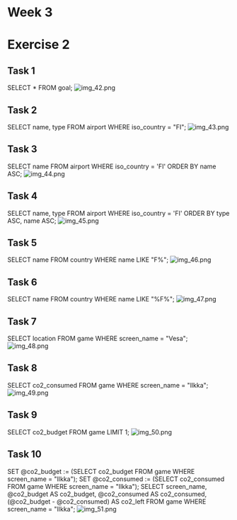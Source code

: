# Week 3
# Exercise 2


## Task 1
SELECT * FROM goal;
![img_42.png](img_42.png)

## Task 2
SELECT name, type FROM airport WHERE iso_country = "FI";
![img_43.png](img_43.png)

## Task 3
SELECT name FROM airport WHERE iso_country = 'FI' ORDER BY name ASC;
![img_44.png](img_44.png)

## Task 4
SELECT name, type FROM airport WHERE iso_country = 'FI' ORDER BY type ASC, name ASC;
![img_45.png](img_45.png)

## Task 5
SELECT name FROM country WHERE name LIKE "F%";
![img_46.png](img_46.png)

## Task 6
SELECT name FROM country WHERE name LIKE "%F%";
![img_47.png](img_47.png)

## Task 7
SELECT location FROM game WHERE screen_name = "Vesa";
![img_48.png](img_48.png)

## Task 8
SELECT co2_consumed FROM game WHERE screen_name = "Ilkka";
![img_49.png](img_49.png)

## Task 9
SELECT co2_budget FROM game LIMIT 1;
![img_50.png](img_50.png)

## Task 10
SET @co2_budget := (SELECT co2_budget FROM game WHERE screen_name = "Ilkka"); SET @co2_consumed := (SELECT co2_consumed FROM game WHERE screen_name = "Ilkka"); SELECT screen_name, @co2_budget AS co2_budget, @co2_consumed AS co2_consumed, (@co2_budget - @co2_consumed) AS co2_left FROM game WHERE screen_name = "Ilkka";
![img_51.png](img_51.png)
